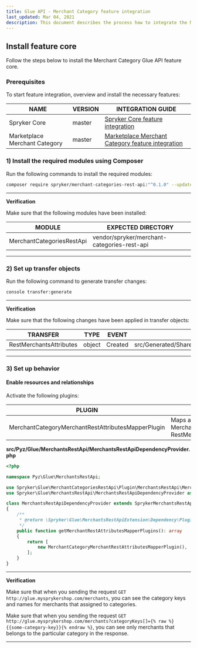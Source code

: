 ```yaml
---
title: Glue API - Merchant Category feature integration
last_updated: Mar 04, 2021
description: This document describes the process how to integrate the Merchant Category Glue API feature into a Spryker project.
---
```


## Install feature core

Follow the steps below to install the Merchant Category Glue API feature core.

### Prerequisites

To start feature integration, overview and install the necessary features:

| NAME   | VERSION | INTEGRATION GUIDE   |
| ---------------- | ------ | ------------------ |
| Spryker Core   | master   | [Spryker Core feature integration](https://documentation.spryker.com/docs/spryker-core-feature-integration) |
| Marketplace Merchant Category | master  | [Marketplace Merchant Category feature integration](docs/marketplace/dev/feature-integration-guides/merchant-category-feature-integration.html) |

### 1) Install the required modules using Composer

Run the following commands to install the required modules:

```bash
composer require spryker/merchant-categories-rest-api:"^0.1.0" --update-with-dependencies
```

---
**Verification**

Make sure that the following modules have been installed:

| MODULE | EXPECTED DIRECTORY |
| -------------- | ----------------- |
| MerchantCategoriesRestApi | vendor/spryker/merchant-categories-rest-api |

---

### 2) Set up transfer objects

Run the following command to generate transfer changes:

```bash
console transfer:generate
```

---
**Verification**

Make sure that the following changes have been applied in transfer objects:

| TRANSFER  | TYPE  | EVENT | PATH  |
| -------------- | ---- | ----- | ------------------ |
| RestMerchantsAttributes | object | Created | src/Generated/Shared/Transfer/RestMerchantsAttributes |

---

### 3) Set up behavior

#### Enable resources and relationships

Activate the following plugins:

| PLUGIN | SPECIFICATION | PREREQUISITES | NAMESPACE |
| --------------- | -------------- | ------------- | ----------------- |
| MerchantCategoryMerchantRestAttributesMapperPlugin | Maps active categories from MerchantStorageTransfer to RestMerchantsAttributesTransfer. |  | Spryker\Glue\MerchantCategoriesRestApi\Plugin\MerchantsRestApi |

**src/Pyz/Glue/MerchantsRestApi/MerchantsRestApiDependencyProvider.php**

```php
<?php

namespace Pyz\Glue\MerchantsRestApi;

use Spryker\Glue\MerchantCategoriesRestApi\Plugin\MerchantsRestApi\MerchantCategoryMerchantRestAttributesMapperPlugin;
use Spryker\Glue\MerchantsRestApi\MerchantsRestApiDependencyProvider as SprykerMerchantsRestApiDependencyProvider;

class MerchantsRestApiDependencyProvider extends SprykerMerchantsRestApiDependencyProvider
{
    /**
     * @return \Spryker\Glue\MerchantsRestApiExtension\Dependency\Plugin\MerchantRestAttributesMapperPluginInterface[]
     */
    public function getMerchantRestAttributesMapperPlugins(): array
    {
        return [
            new MerchantCategoryMerchantRestAttributesMapperPlugin(),
        ];
    }
}
```

---
**Verification**

Make sure that when you sending the request `GET http://glue.mysprykershop.com/merchants`, you can see the category keys and names for merchants that assigned to categories.

Make sure that when you sending the request `GET http://glue.mysprykershop.com/merchants?categoryKeys[]={% raw %}{{some-category-key}}{% endraw %}`, you can see only merchants that belongs to the particular category in the response.

---
